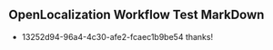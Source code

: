 ## OpenLocalization Workflow Test MarkDown
* 13252d94-96a4-4c30-afe2-fcaec1b9be54 thanks!

<!--HONumber=Aug16_HO1-->


